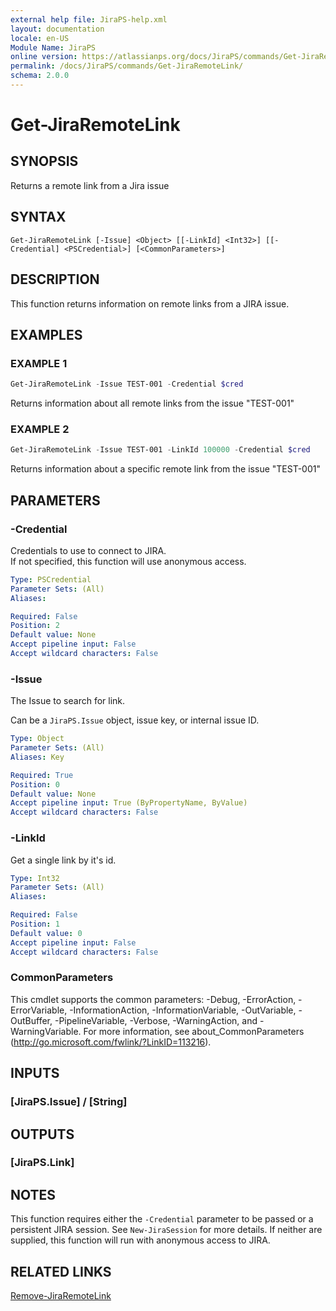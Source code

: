 ```yaml
---
external help file: JiraPS-help.xml
layout: documentation
locale: en-US
Module Name: JiraPS
online version: https://atlassianps.org/docs/JiraPS/commands/Get-JiraRemoteLink/
permalink: /docs/JiraPS/commands/Get-JiraRemoteLink/
schema: 2.0.0
---
```


# Get-JiraRemoteLink

## SYNOPSIS

Returns a remote link from a Jira issue

## SYNTAX

```
Get-JiraRemoteLink [-Issue] <Object> [[-LinkId] <Int32>] [[-Credential] <PSCredential>] [<CommonParameters>]
```

## DESCRIPTION

This function returns information on remote links from a  JIRA issue.

## EXAMPLES

### EXAMPLE 1

```powershell
Get-JiraRemoteLink -Issue TEST-001 -Credential $cred
```

Returns information about all remote links from the issue "TEST-001"

### EXAMPLE 2

```powershell
Get-JiraRemoteLink -Issue TEST-001 -LinkId 100000 -Credential $cred
```

Returns information about a specific remote link from the issue "TEST-001"

## PARAMETERS

### -Credential

Credentials to use to connect to JIRA.  
If not specified, this function will use anonymous access.

```yaml
Type: PSCredential
Parameter Sets: (All)
Aliases:

Required: False
Position: 2
Default value: None
Accept pipeline input: False
Accept wildcard characters: False
```

### -Issue

The Issue to search for link.

Can be a `JiraPS.Issue` object, issue key, or internal issue ID.

```yaml
Type: Object
Parameter Sets: (All)
Aliases: Key

Required: True
Position: 0
Default value: None
Accept pipeline input: True (ByPropertyName, ByValue)
Accept wildcard characters: False
```

### -LinkId

Get a single link by it's id.

```yaml
Type: Int32
Parameter Sets: (All)
Aliases:

Required: False
Position: 1
Default value: 0
Accept pipeline input: False
Accept wildcard characters: False
```

### CommonParameters
This cmdlet supports the common parameters: -Debug, -ErrorAction, -ErrorVariable, -InformationAction, -InformationVariable, -OutVariable, -OutBuffer, -PipelineVariable, -Verbose, -WarningAction, and -WarningVariable. For more information, see about_CommonParameters (http://go.microsoft.com/fwlink/?LinkID=113216).

## INPUTS

### [JiraPS.Issue] / [String]

## OUTPUTS

### [JiraPS.Link]

## NOTES

This function requires either the `-Credential` parameter to be passed or a persistent JIRA session.
See `New-JiraSession` for more details.
If neither are supplied, this function will run with anonymous access to JIRA.

## RELATED LINKS

[Remove-JiraRemoteLink](../Remove-JiraRemoteLink/)
